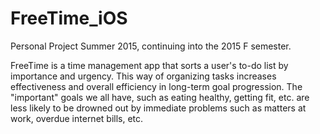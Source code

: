 # FreeTime_iOS
Personal Project Summer 2015, continuing into the 2015 F semester.

FreeTime is a time management app that sorts a user's to-do list by importance and urgency. This way of organizing tasks increases effectiveness and overall efficiency in long-term goal progression. The "important" goals we all have, such as eating healthy, getting fit, etc. are less likely to be drowned out by immediate problems such as matters at work, overdue internet bills, etc.

